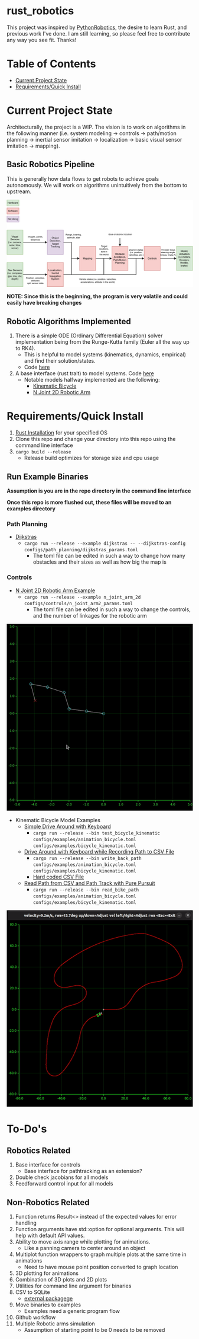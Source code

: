 # rust_robotics
This project was inspired by [PythonRobotics](https://github.com/AtsushiSakai/PythonRobotics), the desire to learn Rust, and previous work I've done. I am still learning, so please feel free to contribute any way you see fit. Thanks!

# Table of Contents 
* [Current Project State](#current-project-state)
* [Requirements/Quick Install](#requirementsquick-install)

# Current Project State
Architecturally, the project is a WIP. The vision is to work on algorithms in the following manner (i.e. system modeling -> controls -> path/motion planning -> inertial sensor imitation -> localization -> basic visual sensor imitation -> mapping).

## Basic Robotics Pipeline
This is generally how data flows to get robots to achieve goals autonomously. We will work on algorithms unintuitively from the bottom to upstream.

![Basic Robotics Pipeline](https://github.com/shassen14/rust_robotics_media/blob/main/general/basic_robotics_pipeline.drawio.png)

**NOTE: Since this is the beginning, the program is very volatile and could easily have breaking changes**

## Robotic Algorithms Implemented
1. There is a simple ODE (Ordinary Differential Equation) solver implementation being from the Runge-Kutta family (Euler all the way up to RK4).
    * This is helpful to model systems (kinematics, dynamics, empirical) and find their solution/states. 
    * Code [here](/src/num_methods/runge_kutta.rs)
2. A base interface (rust trait) to model systems. Code [here](/src/models/base.rs)
    * Notable models halfway implemented are the following:
        * [Kinematic Bicycle](/src/models/ground_vehicles/bicycle_kinematic.rs)
        * [N Joint 2D Robotic Arm](/src/models/humanoid/n_joint_arm2.rs)

# Requirements/Quick Install
1. [Rust Installation](https://www.rust-lang.org/tools/install) for your specified OS
2. Clone this repo and change your directory into this repo using the command line interface
3. `cargo build --release`
    * Release build optimizes for storage size and cpu usage

## Run Example Binaries
**Assumption is you are in the repo directory in the command line interface**

**Once this repo is more flushed out, these files will be moved to an examples directory**

### Path Planning
* [Dijkstras](examples/path_planning/dijkstras.rs)
    * `cargo run --release --example dijkstras -- --dijkstras-config configs/path_planning/dijkstras_params.toml`
        * The toml file can be edited in such a way to change how many obstacles and their sizes as well as how big the map is

### Controls
* [N Joint 2D Robotic Arm Example](/src/bin/test_n_joint_arm2.rs)
    * `cargo run --release --example n_joint_arm_2d configs/controls/n_joint_arm2_params.toml`
        * The toml file can be edited in such a way to change the controls, and the number of linkages for the robotic arm

![N Joint Robotic Arm Simulation](https://github.com/shassen14/rust_robotics_media/blob/main/models/n_joint_robotic_arm_2d.gif)

* Kinematic Bicycle Model Examples
    * [Simple Drive Around with Keyboard](/src/bin/test_bicycle_kinematic.rs) 
        * `cargo run --release --bin test_bicycle_kinematic configs/examples/animation_bicycle.toml configs/examples/bicycle_kinematic.toml`
    * [Drive Around with Keyboard while Recording Path to CSV File](/src/bin/write_bike_path.rs)
        * `cargo run --release --bin write_back_path configs/examples/animation_bicycle.toml configs/examples/bicycle_kinematic.toml`
        * [Hard coded CSV File](/logs/examples/example_path.csv)
    * [Read Path from CSV and Path Track with Pure Pursuit](/src/bin/read_bike_path.rs) 
        * `cargo run --release --bin read_bike_path configs/examples/animation_bicycle.toml configs/examples/bicycle_kinematic.toml`

![Pure Pursuit on a Predetermined Path using Kinematic Bicycle Model](https://github.com/shassen14/rust_robotics_media/blob/main/models/bicycle_kinematic_pure_pursuit.gif)


# To-Do's

## Robotics Related
1. Base interface for controls
    * Base interface for pathtracking as an extension?
1. Double check jacobians for all models
1. Feedforward control input for all models


## Non-Robotics Related
1. Function returns Result<> instead of the expected values for error handling
1. Function arguments have std::option for optional arguments. This will help with default API values.
1. Ability to move axis range while plotting for animations. 
    * Like a panning camera to center around an object
1. Multiplot function wrappers to graph multiple plots at the same time in animations
    * Need to have mouse point position converted to graph location
1. 3D plotting for animations
1. Combination of 3D plots and 2D plots
1. Utilities for command line argument for binaries
1. CSV to SQLite
    * [external packagege](https://github.com/rusqlite/rusqlite)
1. Move binaries to examples
    * Examples need a generic program flow
1. Github workflow
1. Multiple Robotic arms simulation
    * Assumption of starting point to be 0 needs to be removed





